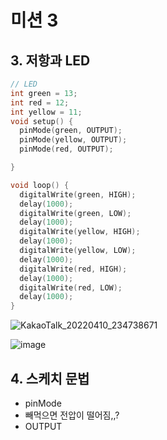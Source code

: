 # 미션 3
## 3. 저항과 LED

```C
// LED 
int green = 13;
int red = 12;
int yellow = 11;
void setup() {
  pinMode(green, OUTPUT);
  pinMode(yellow, OUTPUT);
  pinMode(red, OUTPUT);

}

void loop() {
  digitalWrite(green, HIGH);
  delay(1000);
  digitalWrite(green, LOW);
  delay(1000);
  digitalWrite(yellow, HIGH);
  delay(1000);
  digitalWrite(yellow, LOW);
  delay(1000);
  digitalWrite(red, HIGH);
  delay(1000);
  digitalWrite(red, LOW);
  delay(1000);
}
```
![KakaoTalk_20220410_234738671](https://user-images.githubusercontent.com/54783158/162625794-31f6e79a-a608-4405-98d0-0d1caa4755e9.gif)

![image](https://user-images.githubusercontent.com/54783158/162625928-094c7504-f428-4b06-9d49-4ec04130ec4a.png)

## 4. 스케치 문법
- pinMode
- 빼먹으면 전압이 떨어짐,,?
- OUTPUT
